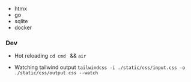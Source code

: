 - htmx
- go
- sqlite
- docker

### Dev

- Hot reloading
  `cd cmd ` && `air`

- Watching tailwind output
  `tailwindcss -i ./static/css/input.css -o ./static/css/output.css --watch`
